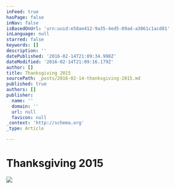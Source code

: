 ```yaml
---
inFeed: true
hasPage: false
inNav: false
isBasedOnUrl: 'urn:uuid:e58ae412-9a35-4ed5-89ad-a3861c1acd81'
inLanguage: null
starred: false
keywords: []
description: ''
datePublished: '2016-02-14T21:09:34.998Z'
dateModified: '2016-02-14T21:09:16.179Z'
author: []
title: Thanksgiving 2015
sourcePath: _posts/2016-02-14-thanksgiving-2015.md
published: true
authors: []
publisher:
  name: ''
  domain: ''
  url: null
  favicon: null
_context: 'http://schema.org'
_type: Article

---
```

# Thanksgiving 2015
![](https://the-grid-user-content.s3-us-west-2.amazonaws.com/f7646877-bb94-4969-8365-7faad6fb3ffd.png)